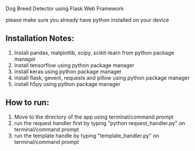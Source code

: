 Dog Breed Detector using Flask Web Framework

please make sure you already have python installed on your device

Installation Notes:
---------------------------------------------
1. Install pandas, matplotlib, scipy, scikit-learn from python package manager
2. Install tensorflow using python package manager
3. install keras using python package manager
4. install flask, gevent, requests and pillow using python package manager
5. install h5py using python package manager

How to run:
---------------------------------------------
1. Move to the directory of the app using terminal/command prompt 
2. run the request handler first by typing "python request_handler.py" on terminal/command prompt
3. run the template handle by typing "template_handler.py" on terminal/command prompt

